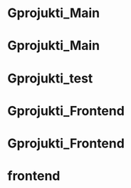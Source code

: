# Gprojukti_Main
# Gprojukti_Main
# Gprojukti_test
# Gprojukti_Frontend
# Gprojukti_Frontend
# frontend
